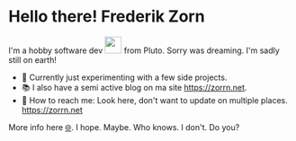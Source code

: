 # Hello there! Frederik Zorn

I'm a hobby software dev <img src="https://media.giphy.com/media/WUlplcMpOCEmTGBtBW/giphy.gif" width="30"> from Pluto. Sorry was dreaming. I'm sadly still on earth!

- &#128301; Currently just experimenting with a few side projects.
- &#128218; I also have a semi active blog on ma site <https://zorrn.net>.
- &#128238; How to reach me: Look here, don't want to update on multiple places. <https://zorrn.net>

More info here [&#127760;](https://www.zorrn.net). I hope. Maybe. Who knows. I don't. Do you?
